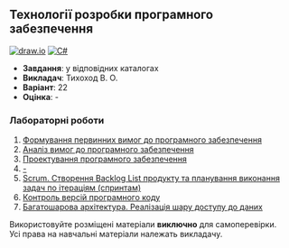 ## Технології розробки програмного забезпечення

[![draw.io](https://img.shields.io/badge/draw.io-333333?style=for-the-badge&logo=diagramsdotnet&logoColor=%f05033)](#)
[![C#](https://img.shields.io/badge/c%23-purple?style=for-the-badge&logo=csharp&logoColor=white)](#)

- **Завдання**: у відповідних каталогах
- **Викладач**: Тихоход В. О.
- **Варіант**: 22 
- **Оцінка**: -

### Лабораторні роботи
  1. [Формування первинних вимог до програмного забезпечення](./Lab1/)
  2. [Аналіз вимог до програмного забезпечення](./Lab2/)
  3. [Проектування програмного забезпечення](./Lab3/)
  4. [-](./)
  5. [Scrum. Створення Backlog List продукту та планування виконання задач по ітераціям (спринтам)](./Lab5/)
  6. [Контроль версій програмного коду](./Lab6/)
  7. [Багатошарова архітектура. Реалізація шару доступу до даних](./Lab7/)

Використовуйте розміщені матеріали **виключно** для самоперевірки. <br>
Усі права на навчальні матеріали належать викладачу.